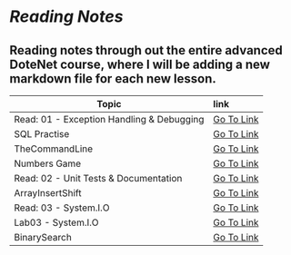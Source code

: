***<h1>Reading Notes</h1>***
<h2>Reading notes through out the entire advanced DoteNet course, where I will be adding a new markdown file for each new lesson.</h2>

| Topic| link     |  
|---------|:---------
|Read: 01 - Exception Handling & Debugging|[Go To Link](https://github.com/LaithAlamat/Reading-Notes/blob/main/Read:%2001%20-%20Exception%20Handling%20%26%20Debugging.md)
|SQL Practise|[Go To Link](https://github.com/LaithAlamat/Reading-Notes/blob/main/SQL%20Practice/SQLPractice.md)
|TheCommandLine|[Go To Link](https://github.com/LaithAlamat/Reading-Notes/blob/main/theCommandLine.md)
|Numbers Game|[Go To Link](https://github.com/LaithAlamat/Lab01a-NumbersGame/blob/master/README.md)
|Read: 02 - Unit Tests & Documentation|[Go To Link](https://github.com/LaithAlamat/Reading-Notes/blob/main/Read:%2002%20-%20Unit%20Tests%20%26%20Documentation.md)
|ArrayInsertShift|[Go To Link](https://github.com/LaithAlamat/Data-Structures-And-Algorithms/blob/main/Class%2002/README.md)
|Read: 03 - System.I.O|[Go To Link](https://github.com/LaithAlamat/Reading-Notes/blob/main/Read:%2003%20-%20System.I.O.MD)
|Lab03 - System.I.O|[Go To Link](https://github.com/LaithAlamat/Lab03-System.IO/blob/main/README.md)
|BinarySearch|[Go To Link](https://github.com/LaithAlamat/Data-Structures-And-Algorithms/blob/main/Class%2003/Binary-Search.md)



